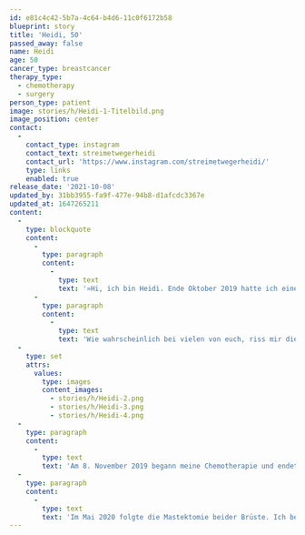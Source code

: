 ```yaml
---
id: e81c4c42-5b7a-4c64-b4d6-11c0f6172b58
blueprint: story
title: 'Heidi, 50'
passed_away: false
name: Heidi
age: 50
cancer_type: breastcancer
therapy_type:
  - chemotherapy
  - surgery
person_type: patient
image: stories/h/Heidi-1-Titelbild.png
image_position: center
contact:
  -
    contact_type: instagram
    contact_text: streimetwegerheidi
    contact_url: 'https://www.instagram.com/streimetwegerheidi/'
    type: links
    enabled: true
release_date: '2021-10-08'
updated_by: 31bb3955-fa9f-477e-94b8-d1afcdc3367e
updated_at: 1647265211
content:
  -
    type: blockquote
    content:
      -
        type: paragraph
        content:
          -
            type: text
            text: '»Hi, ich bin Heidi. Ende Oktober 2019 hatte ich eine Routineuntersuchung bei meiner Frauenärztin. Sie ertastete einen kleinen Knoten. Ab diesem Zeitpunkt ging alles sehr schnell. Innerhalb weniger Tage stand fest, dass ich einen schnell wachsenden bösartigen Triple negativen Brustkrebs habe.'
      -
        type: paragraph
        content:
          -
            type: text
            text: 'Wie wahrscheinlich bei vielen von euch, riss mir die Diagnose den Boden unter den Füßen weg. Nachdem ich bereits meine Mama mit 55 Jahren und 2017 auch meine Schwester an Krebs verloren hatte, wusste ich natürlich genau, was auf mich zukam. Ich schwor mir vom ersten Tag an alles zugeben, was in mir steckt und diese Krankheit zu überleben. Es wurden mir zwar nur 30% Überlebenschance knallhart ins Gesicht gesagt, aber ich wusste, ich habe zwei besondere Menschen die auf mich aufpassen. ❤️'
  -
    type: set
    attrs:
      values:
        type: images
        content_images:
          - stories/h/Heidi-2.png
          - stories/h/Heidi-3.png
          - stories/h/Heidi-4.png
  -
    type: paragraph
    content:
      -
        type: text
        text: 'Am 8. November 2019 begann meine Chemotherapie und endete am 16. April 2020. Manchmal ging es mir sehr, sehr schlecht, dann wieder etwas besser und wenn ich meinen Mann nicht gehabt hätte, der nach wie vor alles für mich tut, hätte ich diese Zeit nicht überstanden – da bin ich mir sicher. Aber wie ihr an den Fotos sehen könnt, habe ich mein Lächeln nie verloren und immer versucht, auch anderen durch meine Posts auf Instagram Mut zu machen. Mir war es wichtig vom ersten Tag an sehr offen mit meiner Erkrankung umzugehen. Manche verstanden das nicht, aber so habe ich alles verarbeiten können.'
  -
    type: paragraph
    content:
      -
        type: text
        text: 'Im Mai 2020 folgte die Mastektomie beider Brüste. Ich bekam auf beiden Seiten Expander, die ich bis Juni 2021 hatte. Anfang Juni wurde mir die rechte Brust mit Eigengewebe des Oberschenkels rekonstruiert. Für mich war es die richtige Entscheidung und im Dezember 2021 folgt dann die linke Brust.«'
---
```


